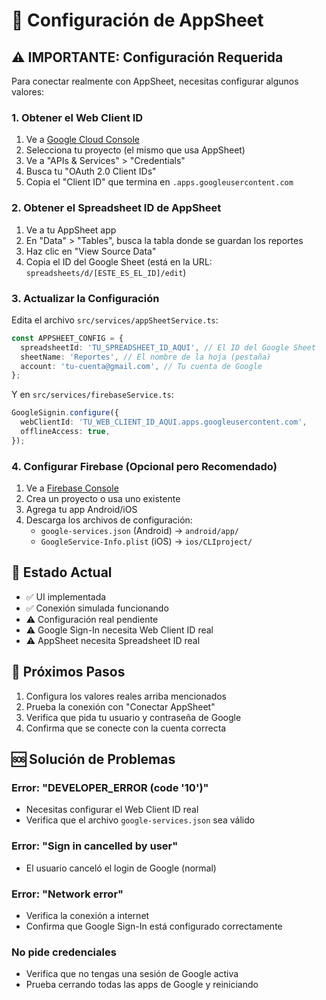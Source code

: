 # 🔧 Configuración de AppSheet

## ⚠️ IMPORTANTE: Configuración Requerida

Para conectar realmente con AppSheet, necesitas configurar algunos valores:

### 1. Obtener el Web Client ID

1. Ve a [Google Cloud Console](https://console.cloud.google.com/)
2. Selecciona tu proyecto (el mismo que usa AppSheet)
3. Ve a "APIs & Services" > "Credentials"
4. Busca tu "OAuth 2.0 Client IDs"
5. Copia el "Client ID" que termina en `.apps.googleusercontent.com`

### 2. Obtener el Spreadsheet ID de AppSheet

1. Ve a tu AppSheet app
2. En "Data" > "Tables", busca la tabla donde se guardan los reportes
3. Haz clic en "View Source Data"
4. Copia el ID del Google Sheet (está en la URL: `spreadsheets/d/[ESTE_ES_EL_ID]/edit`)

### 3. Actualizar la Configuración

Edita el archivo `src/services/appSheetService.ts`:

```typescript
const APPSHEET_CONFIG = {
  spreadsheetId: 'TU_SPREADSHEET_ID_AQUI', // El ID del Google Sheet
  sheetName: 'Reportes', // El nombre de la hoja (pestaña)
  account: 'tu-cuenta@gmail.com', // Tu cuenta de Google
};
```

Y en `src/services/firebaseService.ts`:

```typescript
GoogleSignin.configure({
  webClientId: 'TU_WEB_CLIENT_ID_AQUI.apps.googleusercontent.com',
  offlineAccess: true,
});
```

### 4. Configurar Firebase (Opcional pero Recomendado)

1. Ve a [Firebase Console](https://console.firebase.google.com/)
2. Crea un proyecto o usa uno existente
3. Agrega tu app Android/iOS
4. Descarga los archivos de configuración:
   - `google-services.json` (Android) → `android/app/`
   - `GoogleService-Info.plist` (iOS) → `ios/CLIproject/`

## 🔄 Estado Actual

- ✅ UI implementada
- ✅ Conexión simulada funcionando
- ⚠️ Configuración real pendiente
- ⚠️ Google Sign-In necesita Web Client ID real
- ⚠️ AppSheet necesita Spreadsheet ID real

## 🚀 Próximos Pasos

1. Configura los valores reales arriba mencionados
2. Prueba la conexión con "Conectar AppSheet"
3. Verifica que pida tu usuario y contraseña de Google
4. Confirma que se conecte con la cuenta correcta

## 🆘 Solución de Problemas

### Error: "DEVELOPER_ERROR (code '10')"

- Necesitas configurar el Web Client ID real
- Verifica que el archivo `google-services.json` sea válido

### Error: "Sign in cancelled by user"

- El usuario canceló el login de Google (normal)

### Error: "Network error"

- Verifica la conexión a internet
- Confirma que Google Sign-In está configurado correctamente

### No pide credenciales

- Verifica que no tengas una sesión de Google activa
- Prueba cerrando todas las apps de Google y reiniciando
